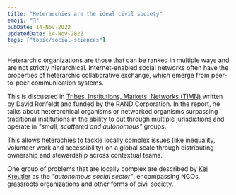 ```yaml
---
title: "Heterarchies are the ideal civil society"
emoji: "🏡"
pubDate: 14-Nov-2022
updatedDate: 14-Nov-2022
tags: ["topic/social-sciences"]
---
```


Heterarchic organizations are those that can be ranked in multiple ways and are not strictly hierarchical. Internet-enabled social networks often have the properties of heterarchic collaborative exchange, which emerge from peer-to-peer communication systems.

This is discussed in [Tribes, Institutions, Markets, Networks (TIMN)](https://www.rand.org/content/dam/rand/pubs/papers/2005/P7967.pdf) written by David Ronfeldt and funded by the RAND Corporation. In the report, he talks about heterarchical organisms or networked organisms surpassing traditional institutions in the ability to cut through multiple jurisdictions and operate in _"small, scattered and autonomous"_ groups.

This allows heterachies to tackle locally complex issues (like inequality, volunteer work and accessibility) on a global scale through distributing ownership and stewardship across contextual teams.

One group of problems that are locally complex are described by [Kei Kreutler](_[@keikreutler](https://twitter.com/keikreutler?lang=de)_) as the _"autonomous social sector"_, encompassing NGOs, grassroots organizations and other forms of civil society.